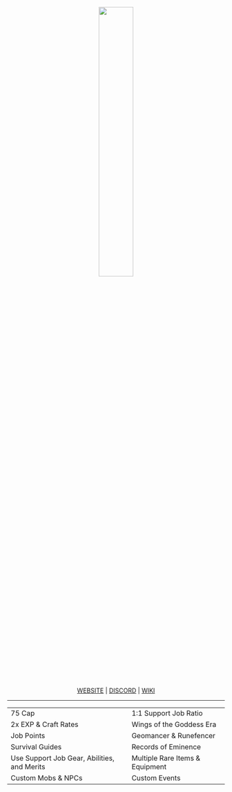 <p align="center">
    <img src="https://i.imgur.com/tU0y2X6.png" width="40%" style="max-width: 100%;">
</p>

<p align="center">
    <a href="https://www.cactuarxi.com">WEBSITE</a> | <a href="https://www.discord.gg/DP59SmXN7v">DISCORD</a> | <a href="https://cactuar.fandom.com/wiki/Cactuar_Wiki">WIKI</a>
</p>
<hr style="margin: 0px">

<table class="tg" align="center">
    <tbody>
        <tr>
            <td>75 Cap</td>
            <td>1:1 Support Job Ratio</td>
        </tr>
        <tr>
            <td>2x EXP & Craft Rates</td>
            <td>Wings of the Goddess Era</td>
        </tr>
        <tr>
            <td>Job Points</td>
            <td>Geomancer & Runefencer</td>
        </tr>
        <tr>
            <td>Survival Guides</td>
            <td>Records of Eminence</td>
        </tr>
        <tr>
            <td>Use Support Job Gear, Abilities, and Merits</td>
            <td>Multiple Rare Items & Equipment</td>
        </tr>
        <tr>
            <td>Custom Mobs & NPCs</td>
            <td>Custom Events</td>
        </tr>
    </tbody>
</table>
